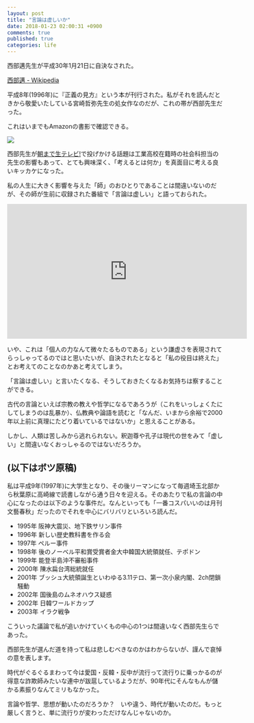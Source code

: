 ```yaml
---
layout: post
title: "言論は虚しいか"
date: 2018-01-23 02:00:31 +0900
comments: true
published: true
categories: life
---
```


西部邁先生が平成30年1月21日に自決なされた。

[西部邁 - Wikipedia](https://ja.wikipedia.org/wiki/%E8%A5%BF%E9%83%A8%E9%82%81)

平成8年(1996年)に『正義の見方』という本が刊行された。私がそれを読んだときから敬愛いたしている宮崎哲弥先生の処女作なのだが、これの帯が西部先生だった。

これはいまでもAmazonの書影で確認できる。

<a href="https://www.amazon.co.jp/%E6%AD%A3%E7%BE%A9%E3%81%AE%E8%A6%8B%E6%96%B9-%E5%AE%AE%E5%B4%8E-%E5%93%B2%E5%BC%A5/dp/4896912209/ref=as_li_ss_il?_encoding=UTF8&qid=&sr=&linkCode=li3&tag=pharaohkj-22&linkId=803676c6148d94c4530d9e7b8b995a19" target="_blank"><img border="0" src="//ws-fe.amazon-adsystem.com/widgets/q?_encoding=UTF8&ASIN=4896912209&Format=_SL250_&ID=AsinImage&MarketPlace=JP&ServiceVersion=20070822&WS=1&tag=pharaohkj-22" ></a><img src="https://ir-jp.amazon-adsystem.com/e/ir?t=pharaohkj-22&l=li3&o=9&a=4896912209" width="1" height="1" border="0" alt="" style="border:none !important; margin:0px !important;" />

西部先生が[朝まで生テレビ!](https://ja.wikipedia.org/wiki/%E6%9C%9D%E3%81%BE%E3%81%A7%E7%94%9F%E3%83%86%E3%83%AC%E3%83%93!)で投げかける話題は工業高校在籍時の社会科担当の先生の影響もあって、とても興味深く、「考えるとは何か」を真面目に考える良いキッカケになった。

私の人生に大きく影響を与えた「師」のおひとりであることは間違いないのだが、その師が生前に収録された番組で「言論は虚しい」と語っておられた。

<iframe width="560" height="315" src="https://www.youtube.com/embed/5kwFfCNUZeI" frameborder="0" allow="autoplay; encrypted-media" allowfullscreen></iframe>

いや、これは「個人の力なんて微々たるものである」という謙虚さを表現されてらっしゃってるのではと思いたいが、自決されたとなると「私の役目は終えた」とお考えてのことなのかあと考えてしまう。

「言論は虚しい」と言いたくなる、そうしておきたくなるお気持ちは察することができる。

古代の言論といえば宗教の教えや哲学になるであろうが（これをいっしょくたにしてしまうのは乱暴か）、仏教典や論語を読むと「なんだ、いまから余裕で2000年以上前に真理にたどり着いているではないか」と思えることがある。

しかし、人類は苦しみから逃れられない。釈迦尊や孔子は現代の世をみて「虚しい」と間違いなくおっしゃるのではないだろうか。

## (以下はボツ原稿)


私は平成9年(1997年)に大学生となり、その後リーマンになって毎週埼玉北部から秋葉原に高崎線で読書しながら通う日々を迎える。そのあたりで私の言論の中心になったのは以下のような事件だ。なんといっても「一番コスパいいのは月刊文藝春秋」だったのでそれを中心にバリバリといろいろ読んだ。

- 1995年 阪神大震災、地下鉄サリン事件
- 1996年 新しい歴史教科書を作る会
- 1997年 ペルー事件
- 1998年 後のノーベル平和賞受賞者金大中韓国大統領就任、テポドン
- 1999年 能登半島沖不審船事件
- 2000年 陳水扁台湾総統就任
- 2001年 ブッシュ大統領誕生といわゆる3.11テロ、第一次小泉内閣、2ch閉鎖騒動
- 2002年 国後島のムネオハウス疑惑
- 2002年 日韓ワールドカップ
- 2003年 イラク戦争

こういった議論で私が追いかけていくもの中心の1つは間違いなく西部先生らであった。

西部先生が選んだ道を持って私は悲しむべきなのかはわからないが、謹んで哀悼の意を表します。

時代がぐるぐるまわって今は愛国・反韓・反中が流行って流行りに乗っかるのが得意な詐欺師みたいな連中が跋扈しているようだが、90年代にそんなもんが儲かる素振りなんてミリもなかった。

言論や哲学、思想が動いたのだろうか？　いや違う、時代が動いたのだ。もっと厳しく言うと、単に流行りが変わっただけなんじゃないのか。

